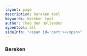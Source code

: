 ```yaml
---
layout: page
description: bereken tool
keywords: bereken tool
author: Theo den Hollander
aypentool: all
sideInfo: "<span id='cart'></span>"
---
```

<h3>Bereken</h3>

<div id="toolLoader"></div>
<div id="toolInfo"></div>

